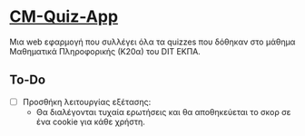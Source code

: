 # [CM-Quiz-App](https://cm-quiz-app.netlify.app/)
Μια web εφαρμογή που συλλέγει όλα τα quizzes που δόθηκαν στο μάθημα Μαθηματικά Πληροφορικής (Κ20α) του DIT ΕΚΠΑ.

## To-Do
- [ ] Προσθήκη λειτουργίας εξέτασης:
    - Θα διαλέγονται τυχαία ερωτήσεις και θα αποθηκεύεται το σκορ σε ένα cookie για κάθε χρήστη.
